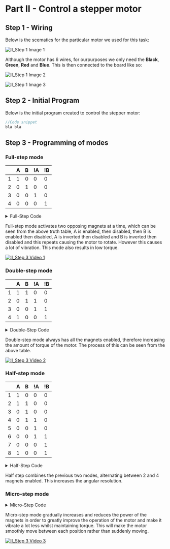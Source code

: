 Part II - Control a stepper motor
=================================
Step 1 - Wiring
---------------
Below is the scematics for the particular motor we used for this task:

![II_Step 1 Image 1][II_1_1]

[II_1_1]: https://github.com/NodrogJRB/ROCO222/blob/master/Images2/Practical_5/II_1_1.png?raw=true

Although the motor has 6 wires, for ourpurposes we only need the **Black**, **Green**, **Red** and **Blue**.
This is then connected to the board like so:

![II_Step 1 Image 2][II_1_2]

![II_Step 1 Image 3][II_1_3]

[II_1_2]: https://github.com/NodrogJRB/ROCO222/blob/master/Images2/Practical_5/II_1_2.jpg?raw=true
[II_1_3]: https://github.com/NodrogJRB/ROCO222/blob/master/Images2/Practical_5/II_1_3.jpg?raw=true

Step 2 - Initial Program
------------------------
Below is the initial program created to control the stepper motor:
```cpp
//Code snippet
bla bla
```

Step 3 - Programming of modes
-----------------------------
### Full-step mode
|   | A | B |!A |!B |
|---|---|---|---|---|
| 1 | 1 | 0 | 0 | 0 |
| 2 | 0 | 1 | 0 | 0 |
| 3 | 0 | 0 | 1 | 0 |
| 4 | 0 | 0 | 0 | 1 |

<details><summary> Full-Step Code </summary><p>
  
```cpp
#define DIR_A 12
#define PWM_A 3

#define DIR_B 13
#define PWM_B 11

#define MAX 255

unsigned int speed = 5; //Min = 2

//Channel A is 12 & 9 ; Speed is 3
//Channel B is 13 & 8 ; Speed is 11

void full_step(){
    digitalWrite(DIR_A,HIGH);
    digitalWrite(DIR_B,HIGH);
    
    analogWrite(PWM_A,MAX);
    analogWrite(PWM_B,0);
    delay(speed);
    
    analogWrite(PWM_A,0);
    analogWrite(PWM_B,MAX);
    delay(speed);

    digitalWrite(DIR_A,LOW);
    digitalWrite(DIR_B,LOW);

    analogWrite(PWM_A,MAX);
    analogWrite(PWM_B,0);
    delay(speed);
    
    analogWrite(PWM_A,0);
    analogWrite(PWM_B,MAX);
    delay(speed);
}

void rotate(unsigned int step){
   unsigned int i;
   for(i=0;i<(step);i++){
      full_step();
   }
}

void setup() {
    //Setup Channel A
    pinMode(DIR_A, OUTPUT);
    
    pinMode(DIR_B, OUTPUT);
}



void loop() {
    //forward at full speed
  rotate(1);
    
}
```
  
<p></details>

Full-step mode activates two opposing magnets at a time, which can be seen from the above
truth table, A is enabled, then disabled, then B is enabled then disabled, A is inverted
then disabled and B is inverted then disabled and this repeats causing the motor to rotate.
However this causes a lot of vibration. This mode also results in low torque.


[![II_Step 3 Video 1][II_3_1(T)]][II_3_1(V)]

[II_3_1(T)]: https://i.ytimg.com/vi/RJmsSzU62jI/sddefault.jpg
[II_3_1(V)]: https://youtu.be/RJmsSzU62jI

### Double-step mode
|   | A | B |!A |!B |
|---|---|---|---|---|
| 1 | 1 | 1 | 0 | 0 |
| 2 | 0 | 1 | 1 | 0 |
| 3 | 0 | 0 | 1 | 1 |
| 4 | 1 | 0 | 0 | 1 |

<details><summary> Double-Step Code </summary><p>
  
```cpp
#define DIR_A 12
#define PWM_A 3

#define DIR_B 13
#define PWM_B 11

#define MAX 255

unsigned int speed = 5; //Min = 2

//Channel A is 12 & 9 ; Speed is 3
//Channel B is 13 & 8 ; Speed is 11

void double_step(){
    digitalWrite(DIR_A,HIGH);
    digitalWrite(DIR_B,HIGH);
    
    analogWrite(PWM_A,MAX);
    analogWrite(PWM_B,MAX);
    delay(speed);

    digitalWrite(DIR_A,LOW);
    delay(speed);
    digitalWrite(DIR_B,LOW);
    delay(speed);
    digitalWrite(DIR_A,HIGH);
    delay(speed);
}

void rotate(unsigned int step){
   unsigned int i;
   for(i=0;i<(step);i++){
      double_step();
   }
}

void setup() {
    //Setup Channel A
    pinMode(DIR_A, OUTPUT);
    
    pinMode(DIR_B, OUTPUT);
}



void loop() {
    //forward at full speed
  rotate(1);
    
}
```
  
</p></details>

Double-step mode always has all the magnets enabled, therefore increasing the amount
of torque of the motor. The process of this can be seen from the above table.


[![II_Step 3 Video 2][II_3_2(T)]][II_3_2(V)]

[II_3_2(T)]: https://i.ytimg.com/vi/UdCte2OhZEI/sddefault.jpg
[II_3_2(V)]: https://youtu.be/UdCte2OhZEI

### Half-step mode
|   | A | B |!A |!B |
|---|---|---|---|---|
| 1 | 1 | 0 | 0 | 0 |
| 2 | 1 | 1 | 0 | 0 |
| 3 | 0 | 1 | 0 | 0 |
| 4 | 0 | 1 | 1 | 0 |
| 5 | 0 | 0 | 1 | 0 |
| 6 | 0 | 0 | 1 | 1 |
| 7 | 0 | 0 | 0 | 1 |
| 8 | 1 | 0 | 0 | 1 |

<details><summary> Half-Step Code </summary><p>
  
```cpp
#define DIR_A 12
#define PWM_A 3

#define DIR_B 13
#define PWM_B 11

#define MAX 255

unsigned int speed = 5; //Min = 2

//Channel A is 12 & 9 ; Speed is 3
//Channel B is 13 & 8 ; Speed is 11

void half_step(){
    digitalWrite(DIR_A,HIGH);
    digitalWrite(DIR_B,HIGH);
    
    analogWrite(PWM_A,MAX);
    analogWrite(PWM_B,0);
    delay(speed);
    
    analogWrite(PWM_B,MAX);
    delay(speed);

    analogWrite(PWM_A,0);
    delay(speed);

    digitalWrite(DIR_A,LOW);
    analogWrite(PWM_A,MAX);
    delay(speed);
    
    digitalWrite(DIR_B,LOW);
    analogWrite(PWM_B,0);

    analogWrite(PWM_B,MAX);
    delay(speed);
    
    analogWrite(PWM_A,0);
    delay(speed);

    digitalWrite(DIR_A,HIGH);
    analogWrite(PWM_A,MAX);
}

void rotate(unsigned int step){
   unsigned int i;
   for(i=0;i<(step);i++){
      half_step();
   }
}

void setup() {
    //Setup Channel A
    pinMode(DIR_A, OUTPUT);
    
    pinMode(DIR_B, OUTPUT);
}



void loop() {
    //forward at full speed
  rotate(1);
    
}
```

</p></details>

Half step combines the previous two modes, alternating between 2 and 4 magnets enabled.
This increases the angular resolution.

### Micro-step mode

<details><summary> Micro-Step Code </summary><p>
  
```cpp
#define DIR_A 12
#define PWM_A 3

#define DIR_B 13
#define PWM_B 11

#define MAX 255

unsigned int speed = 5; //Min = 2

//Channel A is 12 & 9 ; Speed is 3
//Channel B is 13 & 8 ; Speed is 11

void WriteValue(int value, int chanAnalog, int chanDigit) //Not able to create -255 voltage, changes to 255, and sets HIGH to LOW
{
  int vaueAbs = abs(value); //Get absolute value
  analogWrite(chanAnalog, value); //Write absolue value as pwm
  if(value > 0){
    digitalWrite(chanDigit,HIGH);
  }
  else{
    digitalWrite(chanDigit,LOW);
  }
}

//Micro_Step//////////////////////////////////////////////////////////
int microsteps = 200; //Howmany steps for one rotation (200)
float amp = 255; //Max output
int pulseDelay = 10; //microseconds between write
int a[200];
int b[200];
int idxG;

void micro_step_INIT(){
  int idx;
  idxG=0;

  for (idx = 0; idx < microsteps; idx++)
  {
    a[idx] = amp * sin(idx * 2  * PI / microsteps); //Builds Sin and Cos tables (2*pi for radians)
    b[idx] = amp * cos(idx * 2 * PI / microsteps);
  }
}

void setup() {
    //Setup Channel A
    Serial.begin(9600);
    
    pinMode(DIR_A, OUTPUT);
    pinMode(PWM_A, OUTPUT);
    
    pinMode(DIR_B, OUTPUT);
    pinMode(PWM_B, OUTPUT);

    digitalWrite(8, LOW);
    digitalWrite(9, LOW);

    micro_step_INIT();
}



void loop() {
    //forward at full speed
  WriteValue(a[idxG], PWM_A, DIR_A);
  WriteValue(b[idxG], PWM_B, DIR_B);
  idxG++;
  
  if(idxG == microsteps){
    idxG = 0;
  }

    delayMicroseconds(pulseDelay);
}
```

</p></details>

Micro-step mode gradually increases and reduces the power of the magnets in order to greatly improve
the operation of the motor and make it vibrate a lot less whilst maintaining torque. This will make
the motor smoothly move between each position rather than suddenly moving.

[![II_Step 3 Video 3][II_3_3(T)]][II_3_3(V)]

[II_3_3(T)]: https://i.ytimg.com/vi/uSPSt5KofKA/sddefault.jpg
[II_3_3(V)]: https://youtu.be/uSPSt5KofKA
